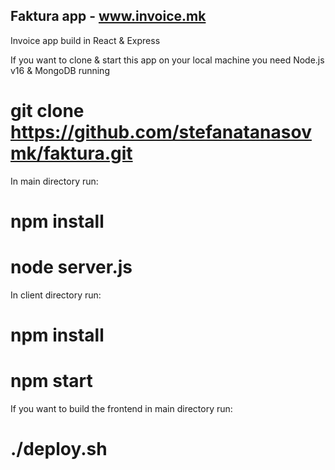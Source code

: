 ## Faktura app - www.invoice.mk
Invoice app build in React &amp; Express

If you want to clone & start this app on your local machine you need Node.js v16 & MongoDB running

# git clone https://github.com/stefanatanasovmk/faktura.git

In main directory run:
# npm install

# node server.js

In client directory run:
# npm install

# npm start

If you want to build the frontend in main directory run:

# ./deploy.sh
